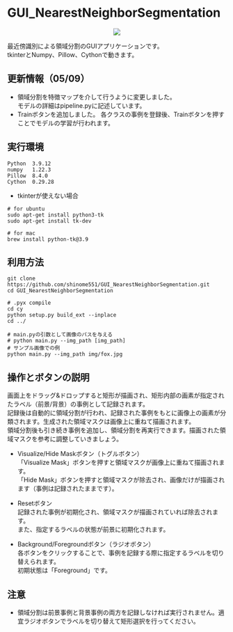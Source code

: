 # GUI_NearestNeighborSegmentation
<div align="center">
    <img src="https://raw.githubusercontent.com/wiki/shinome551/GUI_NearestNeighborSegmentation/images/usage.gif">
</div>

最近傍識別による領域分割のGUIアプリケーションです。  
tkinterとNumpy、Pillow、Cythonで動きます。

## 更新情報（05/09）
- 領域分割を特徴マップを介して行うように変更しました。  
モデルの詳細はpipeline.pyに記述しています。  
- Trainボタンを追加しました。
各クラスの事例を登録後、Trainボタンを押すことでモデルの学習が行われます。

## 実行環境
```
Python  3.9.12
numpy   1.22.3
Pillow  8.4.0
Cython  0.29.28
```
- tkinterが使えない場合  
```
# for ubuntu
sudo apt-get install python3-tk
sudo apt-get install tk-dev
```
```
# for mac
brew install python-tk@3.9
```

## 利用方法
```
git clone https://github.com/shinome551/GUI_NearestNeighborSegmentation.git
cd GUI_NearestNeighborSegmentation
```
```
# .pyx compile
cd cy
python setup.py build_ext --inplace
cd ../
```
```
# main.pyの引数として画像のパスを与える
# python main.py --img_path [img_path]
# サンプル画像での例
python main.py --img_path img/fox.jpg
```

## 操作とボタンの説明
画面上をドラッグ&ドロップすると矩形が描画され、矩形内部の画素が指定されたラベル（前景/背景）の事例として記録されます。  
記録後は自動的に領域分割が行われ、記録された事例をもとに画像上の画素が分類されます。生成された領域マスクは画像上に重ねて描画されます。  
領域分割後も引き続き事例を追加し、領域分割を再実行できます。描画された領域マスクを参考に調整していきましょう。  

- Visualize/Hide Maskボタン（トグルボタン）  
「Visualize Mask」ボタンを押すと領域マスクが画像上に重ねて描画されます。  
「Hide Mask」ボタンを押すと領域マスクが除去され、画像だけが描画されます（事例は記録されたままです）。

- Resetボタン  
記録された事例が初期化され、領域マスクが描画されていれば除去されます。  
また、指定するラベルの状態が前景に初期化されます。

- Background/Foregroundボタン（ラジオボタン）  
各ボタンをクリックすることで、事例を記録する際に指定するラベルを切り替えられます。  
初期状態は「Foreground」です。

## 注意
- 領域分割は前景事例と背景事例の両方を記録しなければ実行されません。適宜ラジオボタンでラベルを切り替えて矩形選択を行ってください。  
